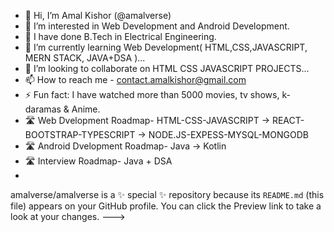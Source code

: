 - 👋 Hi, I’m  Amal Kishor (@amalverse)
- 👀 I’m interested in Web Development and Android Development.
- 🏫 I have done B.Tech in Electrical Engineering.
- 🌱 I’m currently learning Web Development( HTML,CSS,JAVASCRIPT, MERN STACK, JAVA+DSA )...
- 💞️ I’m looking to collaborate on HTML CSS JAVASCRIPT PROJECTS...
- 📫 How to reach me - contact.amalkishor@gmail.com
- ⚡ Fun fact: I have watched more than 5000 movies, tv shows, k-daramas & Anime.
- 🛣️ Web Dvelopment Roadmap- HTML-CSS-JAVASCRIPT -> REACT-BOOTSTRAP-TYPESCRIPT -> NODE.JS-EXPESS-MYSQL-MONGODB
- 🛣️ Android Dvelopment Roadmap- Java -> Kotlin
- 🛣️ Interview Roadmap- Java + DSA
- 
amalverse/amalverse is a ✨ special ✨ repository because its `README.md` (this file) appears on your GitHub profile.
You can click the Preview link to take a look at your changes.
--->
